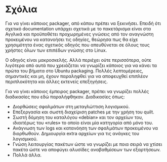 # Σχόλια

Για να γίνει κάποιος packager, από κάπου πρέπει να ξεκινήσει. Επειδή ότι σχετικό documentation υπάρχει σχετικά με το πακετάρισμα είναι στα Αγγλικά και προϋποθέτει προχωρημένες γνώσεις από τον αναγνώστη προκειμένου να κατανοήσει τις οδηγίες, θεώρησα πως θα είχε χρησιμότητα ένας σχετικός οδηγός που απευθύνεται σε όλους τους χρήστες όλων των επιπέδων γνώσης στο Linux.

Ο οδηγός είναι μακροσκελής. Αλλά περιέχει ούτε περισσότερα, ούτε λιγότερα από αυτά που χρειάζεται να γνωρίζει κάποιος για να κάνει τα πρώτα του βήματα στο Ubuntu packaging. Πολλές λεπτομέρειες, σημαντικές και μη, έχουν παραληφθεί για να αποφευχθεί επιπλέον περιπλοκότητα και άλλες εκτενείς επεξηγήσεις.

Για να γίνει κάποιος έμπειρος packager, πρέπει να γνωρίζει πολλές διαδικασίες που εδώ παραλήφθηκαν. Διαδικασίες όπως:

* Διορθώσεις σφαλμάτων στη μεταγλώττιση λογισμικού.
* Επεξεργασία και σωστή διαχείριση patches με την χρήση του quilt.
* Σωστή δόμηση του καταλόγου «debian» και τον αρχείων του, ιδιαιτέρως του «rules» το οποίο είναι μία κατηγορία από μόνο του.
* Ανάγνωση των logs και κατανόηση των σφαλμάτων προκειμένου να διορθωθούν.
Δημιουργία extra αρχείων για τις ανάγκες του λογισμικού.
* Γνώση λειτουργίας πακέτων ώστε να γνωρίζει με ποια σειρά να χτίσει πακέτα ώστε να αποφύγει αλυσίδες αναβαθμίσεων των εξαρτήσεων.
* Πολλά άλλα.